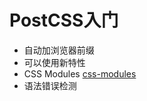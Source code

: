 # PostCSS入门
- 自动加浏览器前缀
- 可以使用新特性
- CSS Modules
	[css-modules](https://github.com/css-modules/css-modules)
- 语法错误检测